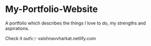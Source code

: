 # My-Portfolio-Website
A portfolio which describes the things I love to do, my strengths and aspirations.

Check it out!👉 vaishnavvharkat.netlify.com 
